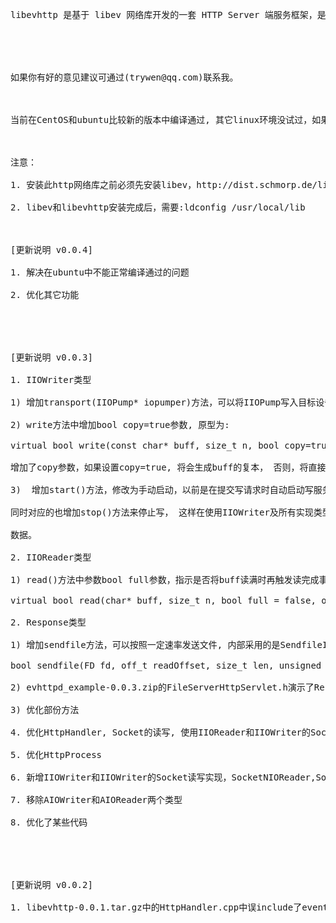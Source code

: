 <pre>libevhttp 是基于 libev 网络库开发的一套 HTTP Server 端服务框架，是使用c++开发的，使用此libevhttp可方便的创建http应用程序。<br>
<br>
<br>
如果你有好的意见建议可通过(trywen@qq.com)联系我。<br>
<br>
当前在CentOS和ubuntu比较新的版本中编译通过, 其它linux环境没试过，如果有需要可联系本人<br>
<br>
注意：<br>
1. 安装此http网络库之前必须先安装libev，http://dist.schmorp.de/libev/ 有下载<br>
2. libev和libevhttp安装完成后，需要:ldconfig /usr/local/lib<br>
<br>
[更新说明 v0.0.4]<br>
1. 解决在ubuntu中不能正常编译通过的问题<br>
2. 优化其它功能<br>
<br>
<br>
[更新说明 v0.0.3]<br>
1. IIOWriter类型<br>
1) 增加transport(IIOPump* iopumper)方法，可以将IIOPump写入目标设备<br>
2) write方法中增加bool copy=true参数, 原型为:<br>
virtual bool write(const char* buff, size_t n, bool copy=true, off_t offset = -1)<br>
增加了copy参数，如果设置copy=true, 将会生成buff的复本， 否则，将直接引用buff<br>
3)  增加start()方法，修改为手动启动，以前是在提交写请求时自动启动写服务，现在需要手动调用start()方法启动。<br>
同时对应的也增加stop()方法来停止写， 这样在使用IIOWriter及所有实现类型时，需要手动调用start()方法来写<br>
数据。<br>
2. IIOReader类型<br>
1) read()方法中参数bool full参数，指示是否将buff读满时再触发读完成事件, 现在方法原型为：<br>
virtual bool read(char* buff, size_t n, bool full = false, off_t offset = -1)<br>
2. Response类型<br>
1) 增加sendfile方法，可以按照一定速率发送文件, 内部采用的是SendfileIOPump实现, 方法原型为:<br>
bool sendfile(FD fd, off_t readOffset, size_t len, unsigned int speed, size_t maxSendSize=DEFAULT_DATA_SIZE)<br>
2) evhttpd_example-0.0.3.zip的FileServerHttpServlet.h演示了Response.sendfile的用法<br>
3) 优化部份方法<br>
4. 优化HttpHandler, Socket的读写, 使用IIOReader和IIOWriter的SocketNIOReader和SocketNIOWriter实现来读写数据<br>
5. 优化HttpProcess<br>
6. 新增IIOWriter和IIOWriter的Socket读写实现，SocketNIOReader,SocketNIOWriter<br>
7. 移除AIOWriter和AIOReader两个类型<br>
8. 优化了某些代码<br>
<br>
<br>
[更新说明 v0.0.2]<br>
1. libevhttp-0.0.1.tar.gz中的HttpHandler.cpp中误include了event.h，有可能导致EV_READ和EV_WRITE的值混乱，在libevhttp-0.0.2.tar.gz中已经将其去掉<br>
</pre>